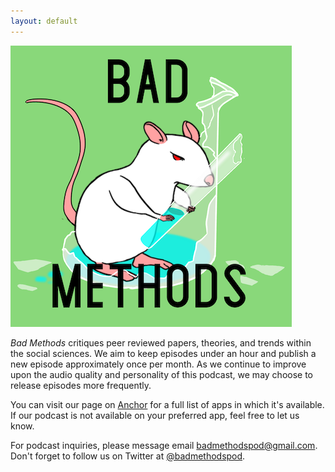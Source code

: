 ```yaml
---
layout: default
---
```


![](/_files/mousybig.png)

_Bad Methods_ critiques peer reviewed papers, theories, and trends within the social sciences. We aim to keep episodes under an hour and publish a new episode approximately once per month. As we continue to improve upon the audio quality and personality of this podcast, we may choose to release episodes more frequently.

You can visit our page on [Anchor](https://anchor.fm/badmethods) for a full list of apps in which it's available. If our podcast is not available on your preferred app, feel free to let us know.

For podcast inquiries, please message email [badmethodspod@gmail.com](mailto:badmethodspod@gmail.com). Don't forget to follow us on Twitter at [@badmethodspod](https://twitter.com/badmethodspod).
